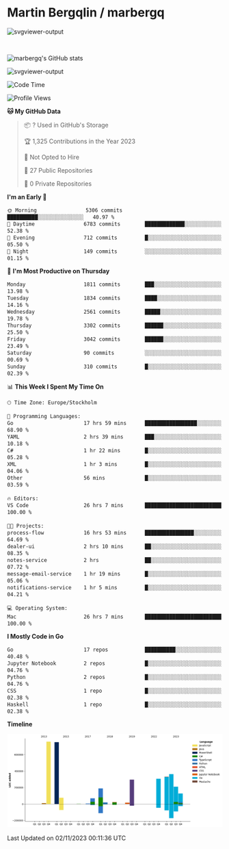 # Martin Bergqlin / marbergq

![svgviewer-output](https://user-images.githubusercontent.com/2405410/206014777-22d41ecb-c24f-421d-b7d9-bba2cb5bb0de.svg)

<br>

<!--- [![Martin's Week](https://github-readme-stats.vercel.app/api/wakatime?username=marbergq&theme=dark)](https://github.com/anuraghazra/github-readme-stats) -->

![marbergq's GitHub stats](https://github-readme-stats.vercel.app/api?username=marbergq&count_private=true&show_icons=true)

![svgviewer-output](https://wakatime.com/badge/user/3f0a2069-6683-4e19-9a4a-7d21ea815067.svg)

<!--START_SECTION:waka-->
![Code Time](http://img.shields.io/badge/Code%20Time-3%2C462%20hrs%2018%20mins-blue)

![Profile Views](http://img.shields.io/badge/Profile%20Views-0-blue)

**🐱 My GitHub Data** 

> 📦 ? Used in GitHub's Storage 
 > 
> 🏆 1,325 Contributions in the Year 2023
 > 
> 🚫 Not Opted to Hire
 > 
> 📜 27 Public Repositories 
 > 
> 🔑 0 Private Repositories 
 > 
**I'm an Early 🐤** 

```text
🌞 Morning                5306 commits        ██████████░░░░░░░░░░░░░░░   40.97 % 
🌆 Daytime                6783 commits        █████████████░░░░░░░░░░░░   52.38 % 
🌃 Evening                712 commits         █░░░░░░░░░░░░░░░░░░░░░░░░   05.50 % 
🌙 Night                  149 commits         ░░░░░░░░░░░░░░░░░░░░░░░░░   01.15 % 
```
📅 **I'm Most Productive on Thursday** 

```text
Monday                   1811 commits        ███░░░░░░░░░░░░░░░░░░░░░░   13.98 % 
Tuesday                  1834 commits        ████░░░░░░░░░░░░░░░░░░░░░   14.16 % 
Wednesday                2561 commits        █████░░░░░░░░░░░░░░░░░░░░   19.78 % 
Thursday                 3302 commits        ██████░░░░░░░░░░░░░░░░░░░   25.50 % 
Friday                   3042 commits        ██████░░░░░░░░░░░░░░░░░░░   23.49 % 
Saturday                 90 commits          ░░░░░░░░░░░░░░░░░░░░░░░░░   00.69 % 
Sunday                   310 commits         █░░░░░░░░░░░░░░░░░░░░░░░░   02.39 % 
```


📊 **This Week I Spent My Time On** 

```text
🕑︎ Time Zone: Europe/Stockholm

💬 Programming Languages: 
Go                       17 hrs 59 mins      █████████████████░░░░░░░░   68.90 % 
YAML                     2 hrs 39 mins       ███░░░░░░░░░░░░░░░░░░░░░░   10.18 % 
C#                       1 hr 22 mins        █░░░░░░░░░░░░░░░░░░░░░░░░   05.28 % 
XML                      1 hr 3 mins         █░░░░░░░░░░░░░░░░░░░░░░░░   04.06 % 
Other                    56 mins             █░░░░░░░░░░░░░░░░░░░░░░░░   03.59 % 

🔥 Editors: 
VS Code                  26 hrs 7 mins       █████████████████████████   100.00 % 

🐱‍💻 Projects: 
process-flow             16 hrs 53 mins      ████████████████░░░░░░░░░   64.69 % 
dealer-ui                2 hrs 10 mins       ██░░░░░░░░░░░░░░░░░░░░░░░   08.35 % 
notes-service            2 hrs               ██░░░░░░░░░░░░░░░░░░░░░░░   07.72 % 
message-email-service    1 hr 19 mins        █░░░░░░░░░░░░░░░░░░░░░░░░   05.06 % 
notifications-service    1 hr 5 mins         █░░░░░░░░░░░░░░░░░░░░░░░░   04.21 % 

💻 Operating System: 
Mac                      26 hrs 7 mins       █████████████████████████   100.00 % 
```

**I Mostly Code in Go** 

```text
Go                       17 repos            ██████████░░░░░░░░░░░░░░░   40.48 % 
Jupyter Notebook         2 repos             █░░░░░░░░░░░░░░░░░░░░░░░░   04.76 % 
Python                   2 repos             █░░░░░░░░░░░░░░░░░░░░░░░░   04.76 % 
CSS                      1 repo              █░░░░░░░░░░░░░░░░░░░░░░░░   02.38 % 
Haskell                  1 repo              █░░░░░░░░░░░░░░░░░░░░░░░░   02.38 % 
```



**Timeline**

![Lines of Code chart](https://raw.githubusercontent.com/marbergq/marbergq/main/assets/bar_graph.png)


 Last Updated on 02/11/2023 00:11:36 UTC
<!--END_SECTION:waka-->
